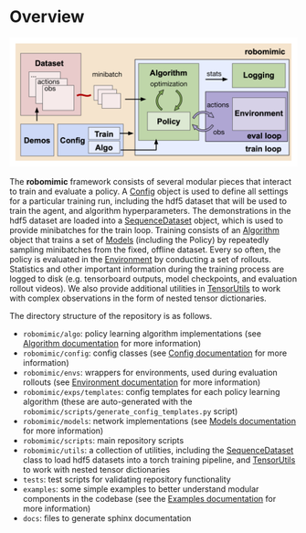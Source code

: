 # Overview

![overview](../images/module_overview.png)

The **robomimic** framework consists of several modular pieces that interact to train and evaluate a policy. A [Config](./configs.html) object is used to define all settings for a particular training run, including the hdf5 dataset that will be used to train the agent, and algorithm hyperparameters. The demonstrations in the hdf5 dataset are loaded into a [SequenceDataset](./dataset.html) object, which is used to provide minibatches for the train loop. Training consists of an [Algorithm](./algorithms.html) object that trains a set of [Models](./models.html) (including the Policy) by repeatedly sampling minibatches from the fixed, offline dataset. Every so often, the policy is evaluated in the [Environment](./environments.html) by conducting a set of rollouts. Statistics and other important information during the training process are logged to disk (e.g. tensorboard outputs, model checkpoints, and evaluation rollout videos). We also provide additional utilities in [TensorUtils](./tensor_utils.html) to work with complex observations in the form of nested tensor dictionaries.

The directory structure of the repository is as follows.

- `robomimic/algo`: policy learning algorithm implementations (see [Algorithm documentation](./algorithms.html) for more information)
- `robomimic/config`: config classes (see [Config documentation](./configs.html) for more information)
- `robomimic/envs`: wrappers for environments, used during evaluation rollouts (see [Environment documentation](./environments.html) for more information)
- `robomimic/exps/templates`: config templates for each policy learning algorithm (these are auto-generated with the `robomimic/scripts/generate_config_templates.py` script)
- `robomimic/models`: network implementations (see [Models documentation](./models.html) for more information)
- `robomimic/scripts`: main repository scripts 
- `robomimic/utils`: a collection of utilities, including the [SequenceDataset](./dataset.html) class to load hdf5 datasets into a torch training pipeline, and [TensorUtils](./tensor_utils.html) to work with nested tensor dictionaries 
- `tests`: test scripts for validating repository functionality
- `examples`: some simple examples to better understand modular components in the codebase (see the [Examples documentation](../introduction/examples.html) for more information)
- `docs`: files to generate sphinx documentation

